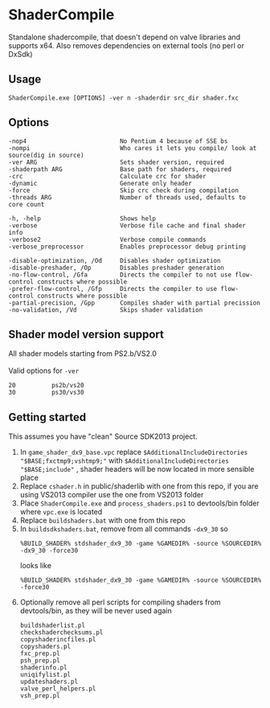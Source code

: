 # ShaderCompile
Standalone shadercompile, that doesn't depend on valve libraries and supports x64. Also removes dependencies
on external tools (no perl or DxSdk)
## Usage
```
ShaderCompile.exe [OPTIONS] -ver n -shaderdir src_dir shader.fxc
```
## Options
```
-nop4                          No Pentium 4 because of SSE bs
-nompi                         Who cares it lets you compile/ look at source(dig in source)
-ver ARG                       Sets shader version, required
-shaderpath ARG                Base path for shaders, required
-crc                           Calculate crc for shader
-dynamic                       Generate only header
-force                         Skip crc check during compilation
-threads ARG                   Number of threads used, defaults to core count

-h, -help                      Shows help
-verbose                       Verbose file cache and final shader info
-verbose2                      Verbose compile commands
-verbose_preprocessor          Enables preprocessor debug printing

-disable-optimization, /Od     Disables shader optimization
-disable-preshader, /Op        Disables preshader generation
-no-flow-control, /Gfa         Directs the compiler to not use flow-control constructs where possible
-prefer-flow-control, /Gfp     Directs the compiler to use flow-control constructs where possible
-partial-precision, /Gpp       Compiles shader with partial precission
-no-validation, /Vd            Skips shader validation
```
## Shader model version support
All shader models starting from PS2.b/VS2.0
&NewLine;  
&NewLine;  
Valid options for  `-ver`
```
20          ps2b/vs20
30          ps30/vs30
```
## Getting started
This assumes you have "clean" Source SDK2013 project.
1. In `game_shader_dx9_base.vpc` replace `$AdditionalIncludeDirectories	"$BASE;fxctmp9;vshtmp9;"`
 with `$AdditionalIncludeDirectories	"$BASE;include"` , shader headers will be now located in more sensible place
2. Replace `cshader.h` in public/shaderlib with one from this repo, if you are using VS2013 compiler use the one from
VS2013 folder
3. Place `ShaderCompile.exe` and `process_shaders.ps1` to devtools/bin folder where `vpc.exe` is located
4. Replace `buildshaders.bat` with one from this repo
5. In `buildsdkshaders.bat`, remove from all commands `-dx9_30` so
    ```batch
    %BUILD_SHADER% stdshader_dx9_30 -game %GAMEDIR% -source %SOURCEDIR% -dx9_30 -force30 
    ```
    looks like
    ```batch
    %BUILD_SHADER% stdshader_dx9_30 -game %GAMEDIR% -source %SOURCEDIR% -force30
    ```
6. Optionally remove all perl scripts for compiling shaders from devtools/bin, as they will be never used again
    ```
    buildshaderlist.pl
    checkshaderchecksums.pl
    copyshaderincfiles.pl
    copyshaders.pl
    fxc_prep.pl
    psh_prep.pl
    shaderinfo.pl
    uniqifylist.pl
    updateshaders.pl
    valve_perl_helpers.pl
    vsh_prep.pl
    ```
